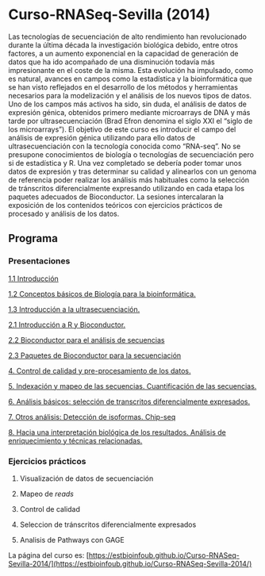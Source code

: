 # Curso-RNASeq-Sevilla (2014)

Las tecnologías de secuenciación de alto rendimiento han revolucionado durante la última década la investigación biológica debido, entre otros factores, a un aumento exponencial en la capacidad de generación de datos que ha ido acompañado de una disminución todavía más impresionante en el coste de la misma. Esta evolución ha impulsado, como es natural, avances en campos como la estadística y la bioinformática que se han visto reflejados en el desarrollo de los métodos y herramientas necesarios para la modelización y el análisis de los nuevos tipos de datos.
Uno de los campos más activos ha sido, sin duda, el análisis de datos de expresión génica, obtenidos primero mediante microarrays de DNA y más tarde por ultrasecuenciación (Brad Efron denomina el siglo XXI el “siglo de los microarrays”).
El objetivo de este curso es introducir el campo del análisis de expresión génica utilizando para ello datos de ultrasecuenciación con la tecnología conocida como “RNA-seq”. No se presupone conocimientos de biología o tecnologías de secuenciación pero si de estadística y R. Una vez completado se debería poder tomar unos datos de expresión y tras determinar su calidad y alinearlos con un genoma de referencia poder realizar los análisis más habituales como la selección de tránscritos diferencialmente expresando utilizando en cada etapa los paquetes adecuados de Bioconductor.
La sesiones intercalaran la exposición de los contenidos teóricos con ejercicios prácticos de procesado y análisis de los datos.

## Programa

### Presentaciones

[1.1 Introducción](https://github.com/estbioinfoUB/Curso-RNASeq-Sevilla-2014/blob/main/Slides/1.0-intro.pdf)

[1.2 Conceptos básicos de Biología para la bioinformática.](https://github.com/estbioinfoUB/Curso-RNASeq-Sevilla-2014/blob/main/Slides/1.1-Biology%20in%20a%20nutshell.pdf)

[1.3 Introducción a la ultrasecuenciación.]()

[2.1 Introducción a R y Bioconductor. ]()

[2.2 Bioconductor para el análisis de secuencias]()

[2.3 Paquetes de Bioconductor para la secuenciación]()

[4. Control de calidad y pre-procesamiento de los datos. ]()

[5. Indexación y mapeo de las secuencias. Cuantificación de las secuencias.]()

[6. Análisis básicos: selección de transcritos diferencialmente expresados. ]()

[7. Otros análisis: Detección de isoformas. Chip-seq]()

[8. Hacia una interpretación biológica de los resultados. Análisis de enriquecimiento y técnicas relacionadas.]()

### Ejercicios prácticos

1. Visualización de datos de secuenciación

2. Mapeo de _reads_

3. Control de calidad

4. Seleccion de tránscritos diferencialmente expresados

5. Analisis de Pathways con GAGE

La página del curso es: [https://estbioinfoub.github.io/Curso-RNASeq-Sevilla-2014/](https://estbioinfoub.github.io/Curso-RNASeq-Sevilla-2014/)
